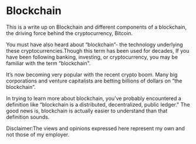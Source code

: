 # Blockchain
This is a write up on Blockchain and different components of a blockchain, the driving force behind the cryptocurrency, Bitcoin.

You must have also heard about “blockchain”- the technology underlying these cryptocurrencies.Though this term has been used for decades,
If you have been following banking, investing, or cryptocurrency, you may be familiar with the term “blockchain".

It’s now becoming very popular with the recent crypto boom. Many big corporations and venture capitalists are betting billions of
dollars on “the blockchain”.

In trying to learn more about blockchain, you've probably encountered a definition like “blockchain is a distributed, decentralized, 
public ledger." The good news is, blockchain is actually easier to understand than that definition sounds.

Disclaimer:The views and opinions expressed here represent my own and not those of my employer.
